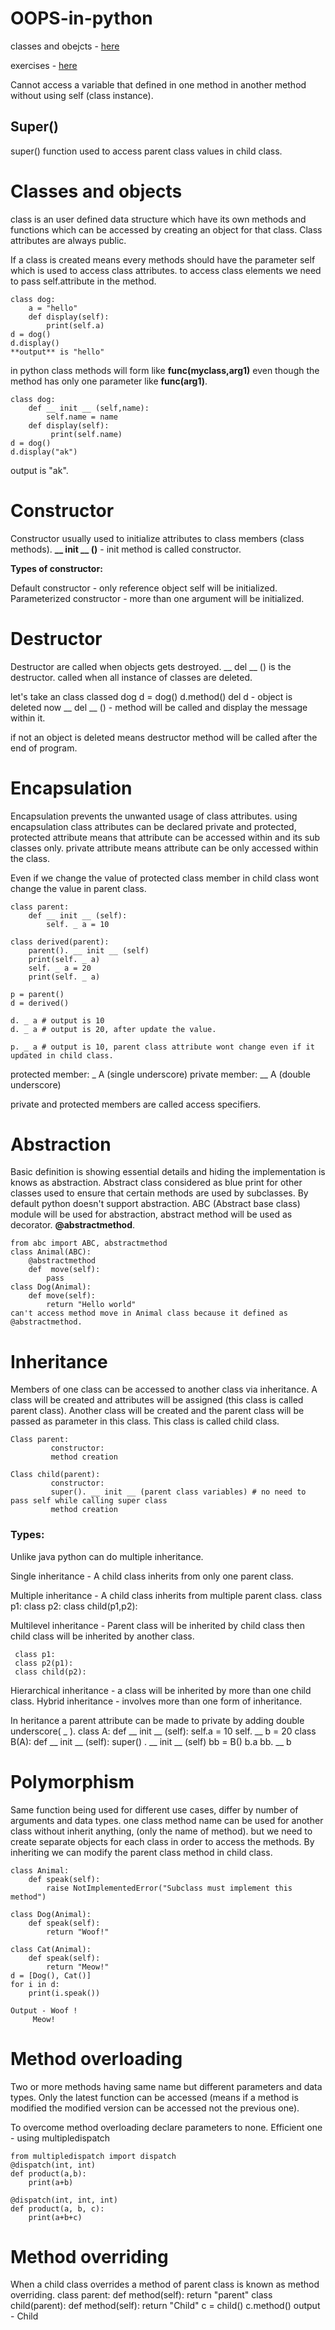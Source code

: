 # OOPS-in-python
classes and obejcts - [here](https://github.com/harish-AK/OOPS-in-python/blob/main/OOPS/classes%20and%20objects.ipynb)

exercises - [here](https://github.com/harish-AK/OOPS-in-python/blob/main/OOPS/classes%20and%20objects.ipynb)

Cannot access a variable that defined in one method in another method without using self (class instance).

## Super() 
super() function used to access parent class values in child class.

# Classes and objects

class is an user defined data structure which have its own methods and functions which can be accessed by creating an object for that class. Class attributes are always public.

If a class is created means every methods should have the parameter self which is used to access class attributes. to access class elements we need to pass self.attribute in the method.

	class dog:
		a = "hello"
		def display(self):
			print(self.a)
	d = dog()
	d.display()
	**output** is "hello"

in python class methods will form like **func(myclass,arg1)** even though the method has only one parameter like **func(arg1)**.
	
	class dog:
		def __ init __ (self,name):
			self.name = name
		def display(self):
			 print(self.name)
	d = dog()
	d.display("ak")
	
output is "ak".

# Constructor

Constructor usually used to initialize attributes to class members (class methods). 
**__ init __ ()** - init method is called constructor. 

**Types of constructor:**

Default constructor - only reference object self will be initialized.
Parameterized constructor - more than one argument will be initialized.

# Destructor

Destructor are called when objects gets destroyed. __ del __ () is the destructor. called when all instance of classes are deleted. 

let's take an class classed dog
d = dog()
d.method()
del d - object is deleted now __ del __ () - method will be called and display the message within it.

if not an object is deleted means destructor method will be called after the end of program.
# Encapsulation

Encapsulation prevents the unwanted usage of class attributes. using encapsulation class attributes can be declared private and protected, protected attribute means that attribute can be accessed within and its sub classes only. private attribute means attribute can be only accessed within the class.

Even if we change the value of protected class member in child class wont change the value in parent class.

	class parent:
		def __ init __ (self):
			self. _ a = 10
	
	class derived(parent):
		parent(). __ init __ (self)
		print(self. _ a)
		self. _ a = 20
		print(self. _ a)
		
	p = parent()
	d = derived()
	
	d. _ a # output is 10
	d. _ a # output is 20, after update the value. 
	
	p. _ a # output is 10, parent class attribute wont change even if it updated in child class.

protected member: _ A (single underscore)
private member:  __ A (double underscore)

private and protected members are called access specifiers. 
# Abstraction

Basic definition is showing essential details and hiding the implementation is knows as abstraction.
Abstract class considered as blue print for other classes used to ensure that certain methods are used by subclasses. By default python doesn't support abstraction. ABC (Abstract base class) module will be used for abstraction, abstract method will be used as decorator. 
**@abstractmethod**.

	from abc import ABC, abstractmethod
	class Animal(ABC):
		@abstractmethod
		def  move(self):
			pass
	class Dog(Animal):
		def move(self):
			return "Hello world"
	can't access method move in Animal class because it defined as @abstractmethod.



# Inheritance

Members of one class can be accessed to another class via inheritance. 
A class will be created and attributes will be assigned (this class is called parent class).
Another class will be created and the parent class will be passed as parameter in this class.
This class is called child class.

	Class parent:
			 constructor:
			 method creation
	
	Class child(parent):
			 constructor:
			 super(). __ init __ (parent class variables) # no need to pass self while calling super class
			 method creation
### Types:

Unlike java python can do multiple inheritance.

Single inheritance - A child class inherits from only one parent class.

Multiple inheritance - A child class inherits from multiple parent class.
	 class p1:
     class p2:
     class child(p1,p2):

Multilevel inheritance - Parent class will be inherited by child class then child class will be inherited by another class.

	 class p1:
     class p2(p1):
     class child(p2):

Hierarchical inheritance - a class will be inherited by more than one child class.
Hybrid inheritance - involves more than one form of inheritance.

In heritance a parent attribute can be made to private by adding double underscore( _ ).
	class A:
	    def __ init __ (self):
	         self.a = 10
	         self. __ b = 20
	class B(A):
		def  __ init __ (self):
			super() . __ init __ (self)
	bb = B()
	b.a
	bb. __ b	
# Polymorphism

Same function being used for different use cases, differ by number of arguments and data types.
one class method name can be used for another class without inherit anything, (only the name of method). but we need to create separate objects for each class in order to access the methods. By inheriting we can modify the parent class method in child class.

	class Animal:
	    def speak(self):
	        raise NotImplementedError("Subclass must implement this method")
	
	class Dog(Animal):
	    def speak(self):
	        return "Woof!"
	
	class Cat(Animal):
	    def speak(self):
	        return "Meow!"
	d = [Dog(), Cat()]
	for i in d:
		print(i.speak())
	
	Output - Woof !
		 Meow!

# Method overloading

Two or more methods having same name but different parameters and data types. Only the latest function can be accessed (means if a method is modified the modified version can be accessed not the previous one).

To overcome method overloading declare parameters to none.
Efficient one - using multipledispatch

	from multipledispatch import dispatch
	@dispatch(int, int)
	def product(a,b):
		print(a+b)
	
	@dispatch(int, int, int)
	def product(a, b, c):
		print(a+b+c)

# Method overriding

When a child class overrides a method of parent class is known as method overriding.
	class parent:
		def method(self):
			return "parent"
	class child(parent):
		def method(self):
			return "Child"
	c = child()
	c.method()
	output - Child


